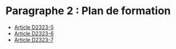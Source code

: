 # Paragraphe 2 : Plan de formation

* [Article D2323-5](./LEGIARTI000029451386.md)
* [Article D2323-6](./LEGIARTI000018535371.md)
* [Article D2323-7](./LEGIARTI000029451666.md)
